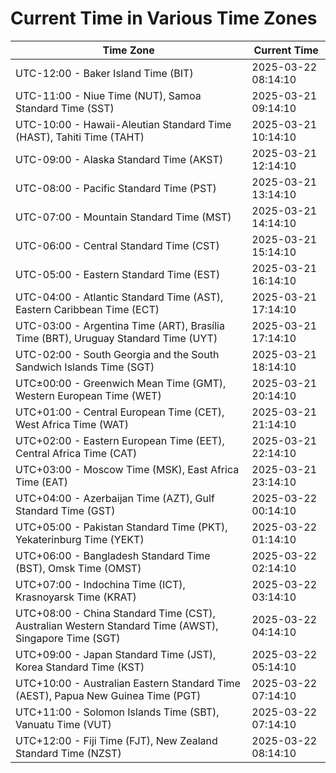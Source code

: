 # Current Time in Various Time Zones

| Time Zone | Current Time |
|-----------|--------------|
| UTC-12:00 - Baker Island Time (BIT) | 2025-03-22 08:14:10 |
| UTC-11:00 - Niue Time (NUT), Samoa Standard Time (SST) | 2025-03-21 09:14:10 |
| UTC-10:00 - Hawaii-Aleutian Standard Time (HAST), Tahiti Time (TAHT) | 2025-03-21 10:14:10 |
| UTC-09:00 - Alaska Standard Time (AKST) | 2025-03-21 12:14:10 |
| UTC-08:00 - Pacific Standard Time (PST) | 2025-03-21 13:14:10 |
| UTC-07:00 - Mountain Standard Time (MST) | 2025-03-21 14:14:10 |
| UTC-06:00 - Central Standard Time (CST) | 2025-03-21 15:14:10 |
| UTC-05:00 - Eastern Standard Time (EST) | 2025-03-21 16:14:10 |
| UTC-04:00 - Atlantic Standard Time (AST), Eastern Caribbean Time (ECT) | 2025-03-21 17:14:10 |
| UTC-03:00 - Argentina Time (ART), Brasília Time (BRT), Uruguay Standard Time (UYT) | 2025-03-21 17:14:10 |
| UTC-02:00 - South Georgia and the South Sandwich Islands Time (SGT) | 2025-03-21 18:14:10 |
| UTC±00:00 - Greenwich Mean Time (GMT), Western European Time (WET) | 2025-03-21 20:14:10 |
| UTC+01:00 - Central European Time (CET), West Africa Time (WAT) | 2025-03-21 21:14:10 |
| UTC+02:00 - Eastern European Time (EET), Central Africa Time (CAT) | 2025-03-21 22:14:10 |
| UTC+03:00 - Moscow Time (MSK), East Africa Time (EAT) | 2025-03-21 23:14:10 |
| UTC+04:00 - Azerbaijan Time (AZT), Gulf Standard Time (GST) | 2025-03-22 00:14:10 |
| UTC+05:00 - Pakistan Standard Time (PKT), Yekaterinburg Time (YEKT) | 2025-03-22 01:14:10 |
| UTC+06:00 - Bangladesh Standard Time (BST), Omsk Time (OMST) | 2025-03-22 02:14:10 |
| UTC+07:00 - Indochina Time (ICT), Krasnoyarsk Time (KRAT) | 2025-03-22 03:14:10 |
| UTC+08:00 - China Standard Time (CST), Australian Western Standard Time (AWST), Singapore Time (SGT) | 2025-03-22 04:14:10 |
| UTC+09:00 - Japan Standard Time (JST), Korea Standard Time (KST) | 2025-03-22 05:14:10 |
| UTC+10:00 - Australian Eastern Standard Time (AEST), Papua New Guinea Time (PGT) | 2025-03-22 07:14:10 |
| UTC+11:00 - Solomon Islands Time (SBT), Vanuatu Time (VUT) | 2025-03-22 07:14:10 |
| UTC+12:00 - Fiji Time (FJT), New Zealand Standard Time (NZST) | 2025-03-22 08:14:10 |

